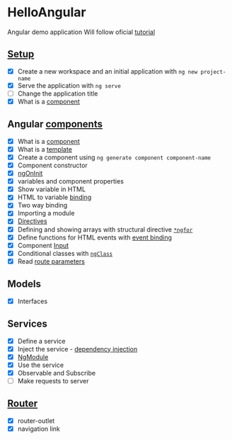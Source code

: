 # HelloAngular
Angular demo application
Will follow oficial [tutorial](https://angular.io/tutorial)

## [Setup](https://angular.io/tutorial)
- [x] Create a new workspace and an initial application with `ng new project-name`
- [x] Serve the application with `ng serve`
- [ ] Change the application title
- [x] What is a [component](https://angular.io/api/core/Component)

## Angular [components](https://angular.io/tutorial/toh-pt1)
- [x] What is a [component](https://angular.io/guide/component-overview)
- [x] What is a [template](https://angular.io/guide/template-syntax)
- [x] Create a component using `ng generate component component-name`
- [x] Component constructor
- [x] [ngOnInit](https://angular.io/api/core/OnInit)
- [x] variables and component properties
- [x] Show variable in HTML
- [x] HTML to variable [binding](https://angular.io/guide/binding-syntax)
- [x] Two way binding
- [x] Importing a module
- [x] [Directives](https://angular.io/guide/built-in-directives#built-in-structural-directives)
- [x] Defining and showing arrays with structural directive [`*ngfor`](https://angular.io/api/common/NgForOf)
- [x] Define functions for HTML events with [event binding](https://angular.io/guide/event-binding)
- [x] Component [Input](https://angular.io/api/core/Input)
- [x] Conditional classes with [`ngClass`](https://angular.io/guide/built-in-directives#ngClass)
- [x] Read [route parameters](https://angular.io/guide/router)

## Models
- [x] Interfaces

## Services
- [x] Define a service
- [x] Inject the service - [dependency injection](https://angular.io/guide/dependency-injection)
- [x] [NgModule](https://angular.io/api/core/NgModule)
- [x] Use the service
- [x] Observable and Subscribe
- [ ] Make requests to server

## [Router](https://angular.io/guide/router)
- [x] router-outlet
- [x] navigation link
